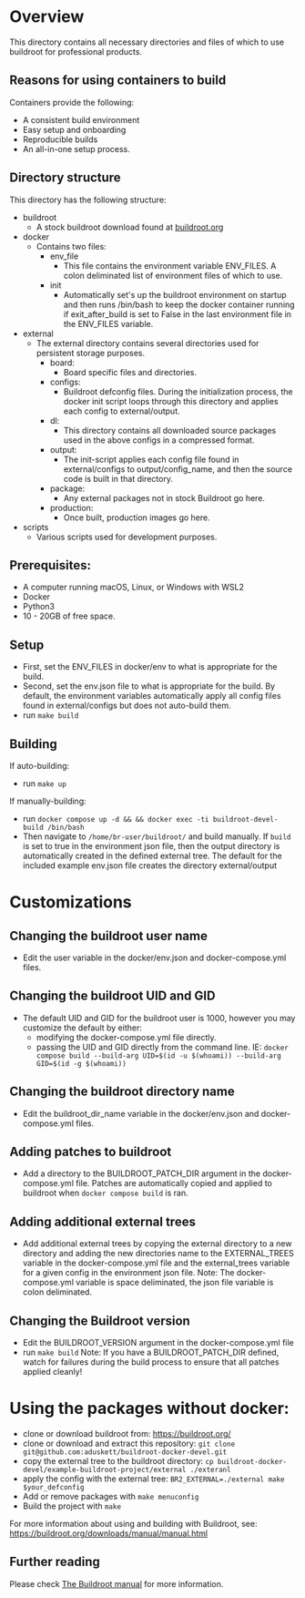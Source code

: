 # Overview
This directory contains all necessary directories and files of which to use buildroot for professional products.

## Reasons for using containers to build
Containers provide the following:
  - A consistent build environment
  - Easy setup and onboarding
  - Reproducible builds
  - An all-in-one setup process.

## Directory structure
This directory has the following structure:
  - buildroot
    - A stock buildroot download found at [buildroot.org](https://buildroot.org/) 
  - docker
    - Contains two files:
      - env_file
        - This file contains the environment variable ENV_FILES. A colon deliminated list of environment files of which to use.
      - init
        - Automatically set's up the buildroot environment on startup and then runs /bin/bash to keep the docker container running if exit_after_build is set to False in the last environment file in the ENV_FILES variable.
  - external
    - The external directory contains several directories used for persistent storage purposes.
        - board:
          - Board specific files and directories.
        - configs:
          - Buildroot defconfig files. During the initialization process, the docker init script loops through this directory and applies each config to external/output.
        - dl:
          - This directory contains all downloaded source packages used in the above configs in a compressed format.
        - output:
          - The init-script applies each config file found in external/configs to output/config_name, and then the source code is built in that directory.
        - package:
          - Any external packages not in stock Buildroot go here.
        - production:
          - Once built, production images go here.
  - scripts
    - Various scripts used for development purposes.

## Prerequisites:
- A computer running macOS, Linux, or Windows with WSL2
- Docker
- Python3
- 10 - 20GB of free space.

## Setup
  - First, set the ENV_FILES in docker/env to what is appropriate for the build.
  - Second, set the env.json file to what is appropriate for the build.
    By default, the environment variables automatically apply all config files found in external/configs but does not auto-build them.
  - run `make build`

## Building
If auto-building:
  - run `make up`

If manually-building:
  - run `docker compose up -d && && docker exec -ti buildroot-devel-build /bin/bash`
  - Then navigate to `/home/br-user/buildroot/` and build manually. If `build` is set to true
    in the environment json file, then the output directory is automatically created in the defined external tree.
    The default for the included example env.json file creates the directory external/output

# Customizations

## Changing the buildroot user name
  - Edit the user variable in the docker/env.json and docker-compose.yml files.

## Changing the buildroot UID and GID
  - The default UID and GID for the buildroot user is 1000, however you may customize the default by either:
    - modifying the docker-compose.yml file directly.
    - passing the UID and GID directly from the command line. IE: `docker compose build --build-arg UID=$(id -u $(whoami)) --build-arg GID=$(id -g $(whoami))`

## Changing the buildroot directory name
  - Edit the buildroot_dir_name variable in the docker/env.json and docker-compose.yml files.

## Adding patches to buildroot
  - Add a directory to the BUILDROOT_PATCH_DIR argument in the docker-compose.yml file.
    Patches are automatically copied and applied to buildroot when `docker compose build` is ran.

## Adding additional external trees
  - Add additional external trees by copying the external directory to a new directory and adding the new directories name to the
    EXTERNAL_TREES variable in the docker-compose.yml file and the external_trees variable for a given config in the environment json file.
    Note: The docker-compose.yml variable is space deliminated, the json file variable is colon deliminated.

## Changing the Buildroot version
  - Edit the BUILDROOT_VERSION argument in the docker-compose.yml file
  - run `make build`
  Note: If you have a BUILDROOT_PATCH_DIR defined, watch for failures during the build process to ensure that all patches applied cleanly!

# Using the packages without docker:

- clone or download buildroot from: https://buildroot.org/
- clone or download and extract this repository: `git clone git@github.com:aduskett/buildroot-docker-devel.git`
- copy the external tree  to the buildroot directory: `cp buildroot-docker-devel/example-buildroot-project/external ./exteranl`
- apply the config with the external tree: `BR2_EXTERNAL=./external make $your_defconfig`
- Add or remove packages with `make menuconfig`
- Build the project with `make`

For more information about using and building with Buildroot, see: https://buildroot.org/downloads/manual/manual.html

## Further reading
Please check [The Buildroot manual](https://buildroot.org/downloads/manual/manual.html) for more information.
